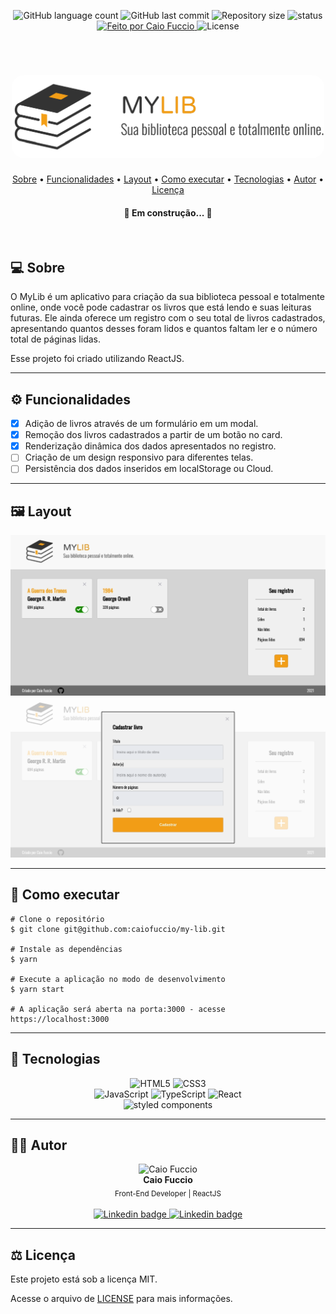 <p align="center">
	<img alt="GitHub language count" src="https://img.shields.io/github/languages/count/caiofuccio/my-lib">
	<img alt="GitHub last commit" src="https://img.shields.io/github/last-commit/caiofuccio/my-lib">
  <img alt="Repository size" src="https://img.shields.io/github/repo-size/caiofuccio/my-lib">
  <img alt="status" src="https://img.shields.io/badge/status-finished-success">
  <a href="https://github.com/caiofuccio">
	  <img alt="Feito por Caio Fuccio" src="https://img.shields.io/badge/feito%20por-Caio%20Fuccio-9cf">
	<a/>
  <img alt="License" src="https://img.shields.io/badge/license-MIT-brightgreen">
</p>
<br/>

<h1  align="center">
  <img alt="MyLib" src="./src/assets/logo.svg" width="500px" style="background-color:white; border-radius:20px">
</h1>

<p align="center">
 <a href="#-sobre">Sobre</a> •
 <a href="#-funcionalidades">Funcionalidades</a> •
 <a href="#-layout">Layout</a> • 
 <a href="#-como-executar">Como executar</a> • 
 <a href="#-tecnologias">Tecnologias</a> • 
 <a href="#-autor">Autor</a> •
 <a href="#-licença">Licença</a>
</p>

<h4 align="center"> 
	🚧  Em construção...  🚧
</h4>
<br/>

## 💻 Sobre

O MyLib é um aplicativo para criação da sua biblioteca pessoal e totalmente online, onde você pode cadastrar os livros que está lendo e suas leituras futuras. Ele ainda oferece um registro com o seu total de livros cadastrados, apresentando quantos desses foram lidos e quantos faltam ler e o número total de páginas lidas.

Esse projeto foi criado utilizando ReactJS.

---

## ⚙️ Funcionalidades

- [x] Adição de livros através de um formulário em um modal.
- [x] Remoção dos livros cadastrados a partir de um botão no card.
- [x] Renderização dinâmica dos dados apresentados no registro.
- [ ] Criação de um design responsivo para diferentes telas.
- [ ] Persistência dos dados inseridos em localStorage ou Cloud.

---

## 🖼️ Layout

<img alt="Tela principal da aplicação" src="src/assets/homepage.png">
<img alt="Tela principal da aplicação" src="src/assets/form.png">
<br/>

---

## 🧰 Como executar

    # Clone o repositório
    $ git clone git@github.com:caiofuccio/my-lib.git

    # Instale as dependências
    $ yarn

    # Execute a aplicação no modo de desenvolvimento
    $ yarn start

    # A aplicação será aberta na porta:3000 - acesse https://localhost:3000

---

## 🚀 Tecnologias

<p align="center">
	<img alt="HTML5" src="https://img.shields.io/badge/html5%20-%23E34F26.svg?&style=for-the-badge&logo=html5&logoColor=white"/>
	<img alt="CSS3" src="https://img.shields.io/badge/css3%20-%231572B6.svg?&style=for-the-badge&logo=css3&logoColor=white"/>
	<br/>
	<img alt="JavaScript" src="https://img.shields.io/badge/javascript%20-%23323330.svg?&style=for-the-badge&logo=javascript&logoColor=%23F7DF1E"/>
	<img alt="TypeScript" src="https://img.shields.io/badge/typescript%20-%23007ACC.svg?&style=for-the-badge&logo=typescript&logoColor=white"/>
  <img alt="React" src="https://img.shields.io/badge/react%20-%2320232a.svg?&style=for-the-badge&logo=react&logoColor=%2361DAFB"/>
	<br/>
  <img alt="styled components" src="https://img.shields.io/badge/%F0%9F%92%85-styled%20components-a95aec?style=for-the-badge&labelColor=a95aec">
  <br/>
	
---

## 👨‍💻 Autor

<p align="center">
	<img width="120px" alt="Caio Fuccio" src="https://avatars.githubusercontent.com/u/62528140?s=460&u=f323d1d9a12ba8b63b9d2bdff4502f29f6a68416&v=4"/>
	<br/>
	<strong>Caio Fuccio</strong>
	<br/>
	<sub> Front-End Developer | ReactJS</sub>
	<br/>
	<br/>
	<a href="https://www.linkedin.com/in/caiofuccio/">
		<img alt="Linkedin badge" src="https://img.shields.io/badge/-Caio%20Fuccio-blue?style=flat-square&logo=Linkedin&logoColor=white&link=https://www.linkedin.com/in/caiofuccio/">
	</a>
	<a href="mailto:caio@gmail.com">
		<img alt="Linkedin badge" src="https://img.shields.io/badge/-caio.fuccio@gmail.com-c14438?style=flat-square&logo=Gmail&logoColor=white&link=mailto:caio.fuccio@gmail.com">
	</a>
</p>

---

## ⚖️ Licença

Este projeto está sob a licença MIT.

Acesse o arquivo de [LICENSE](./LICENSE) para mais informações.
